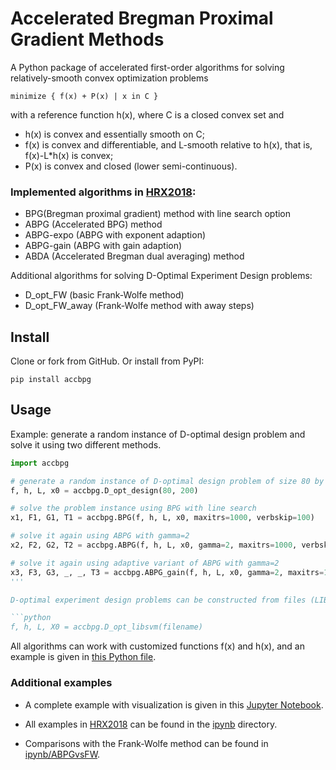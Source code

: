 # Accelerated Bregman Proximal Gradient Methods

A Python package of accelerated first-order algorithms for solving relatively-smooth convex optimization problems

    minimize { f(x) + P(x) | x in C }

with a reference function h(x), where C is a closed convex set and

* h(x) is convex and essentially smooth on C;
* f(x) is convex and differentiable, and L-smooth relative to h(x), that is, f(x)-L*h(x) is convex;
* P(x) is convex and closed (lower semi-continuous).

### Implemented algorithms in [HRX2018](https://arxiv.org/abs/1808.03045):

* BPG(Bregman proximal gradient) method with line search option
* ABPG (Accelerated BPG) method
* ABPG-expo (ABPG with exponent adaption)
* ABPG-gain (ABPG with gain adaption)
* ABDA (Accelerated Bregman dual averaging) method

Additional algorithms for solving D-Optimal Experiment Design problems:

* D_opt_FW (basic Frank-Wolfe method)
* D_opt_FW_away (Frank-Wolfe method with away steps)

## Install

Clone or fork from GitHub. Or install from PyPI:

    pip install accbpg

## Usage

Example: generate a random instance of D-optimal design problem and solve it using two different methods.

```python
import accbpg

# generate a random instance of D-optimal design problem of size 80 by 200
f, h, L, x0 = accbpg.D_opt_design(80, 200)

# solve the problem instance using BPG with line search
x1, F1, G1, T1 = accbpg.BPG(f, h, L, x0, maxitrs=1000, verbskip=100)

# solve it again using ABPG with gamma=2
x2, F2, G2, T2 = accbpg.ABPG(f, h, L, x0, gamma=2, maxitrs=1000, verbskip=100)

# solve it again using adaptive variant of ABPG with gamma=2
x3, F3, G3, _, _, T3 = accbpg.ABPG_gain(f, h, L, x0, gamma=2, maxitrs=1000, verbskip=100)
'''

D-optimal experiment design problems can be constructed from files (LIBSVM format) directly using

```python
f, h, L, X0 = accbpg.D_opt_libsvm(filename)
```

All algorithms can work with customized functions f(x) and h(x), and an example is given in [this Python file](accbpg/ex_LR_L2L1Linf.py).

### Additional examples

* A complete example with visualization is given in this [Jupyter Notebook](ipynb/ex_Dopt_random.ipynb).

* All examples in [HRX2018](https://arxiv.org/abs/1808.03045) can be found in the [ipynb](ipynb/) directory.

* Comparisons with the Frank-Wolfe method can be found in [ipynb/ABPGvsFW](ipynb/ABPGvsFW/).


